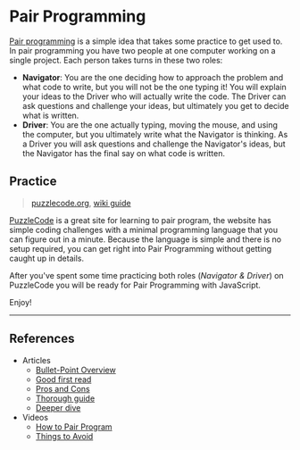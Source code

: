 # Pair Programming

[Pair programming](https://gist.github.com/healeycodes/5acc53131957f6a96a281c89890c7706)
is a simple idea that takes some practice to get used to. In pair programming
you have two people at one computer working on a single project. Each person
takes turns in these two roles:

- **Navigator**: You are the one deciding how to approach the problem and what
  code to write, but you will not be the one typing it! You will explain your
  ideas to the Driver who will actually write the code. The Driver can ask
  questions and challenge your ideas, but ultimately you get to decide what is
  written.
- **Driver**: You are the one actually typing, moving the mouse, and using the
  computer, but you ultimately write what the Navigator is thinking. As a Driver
  you will ask questions and challenge the Navigator's ideas, but the Navigator
  has the final say on what code is written.

## Practice

> [puzzlecode.org](https://puzzlecode.org/),
> [wiki guide](https://github.com/mikegagnon/puzzlecode/wiki/)

[PuzzleCode](https://puzzlecode.org/) is a great site for learning to pair
program, the website has simple coding challenges with a minimal programming
language that you can figure out in a minute. Because the language is simple and
there is no setup required, you can get right into Pair Programming without
getting caught up in details.

After you've spent some time practicing both roles (_Navigator & Driver_) on
PuzzleCode you will be ready for Pair Programming with JavaScript.

Enjoy!

---

## References

- Articles
  - [Bullet-Point Overview](https://gist.github.com/healeycodes/5acc53131957f6a96a281c89890c7706)
  - [Good first read](https://medium.com/@weblab_tech/pair-programming-guide-a76ca43ff389)
  - [Pros and Cons](https://www.geeksforgeeks.org/pair-programming/)
  - [Thorough guide](https://tuple.app/pair-programming-guide/)
  - [Deeper dive](https://martinfowler.com/articles/on-pair-programming.html)
- Videos
  - [How to Pair Program](https://www.youtube.com/watch?v=YhV4TaZaB84)
  - [Things to Avoid](https://www.youtube.com/watch?v=McZ131y0OYU)
